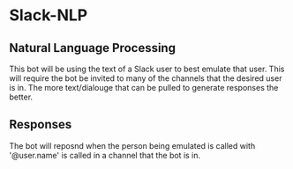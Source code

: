 # Slack-NLP

## Natural Language Processing

This bot will be using the text of a Slack user to best emulate that user. This will require the bot be invited to many of the channels that the desired user is in. The more text/dialouge that can be pulled to generate responses the better. 

## Responses

The bot will reposnd when the person being emulated is called with '@user.name' is called in a channel that the bot is in.

